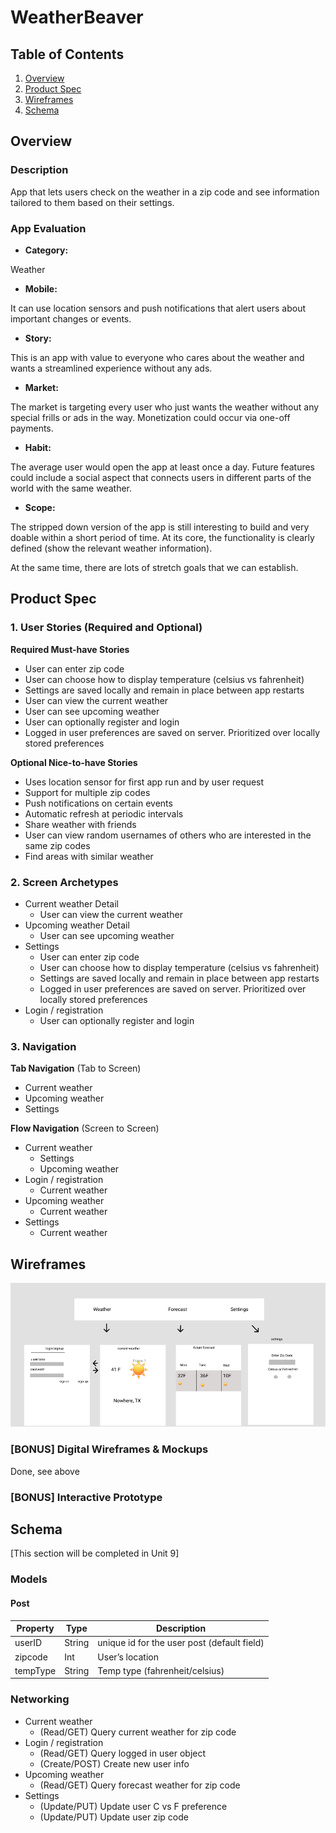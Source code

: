 # WeatherBeaver

## Table of Contents
1. [Overview](#Overview)
1. [Product Spec](#Product-Spec)
1. [Wireframes](#Wireframes)
2. [Schema](#Schema)

## Overview
### Description

App that lets users check on the weather in a zip code and see information tailored to them based on their settings. 

### App Evaluation

- **Category:**

Weather

- **Mobile:**

It can use location sensors and push notifications that alert users about important changes or events.

- **Story:**

This is an app with value to everyone who cares about the weather and wants a streamlined experience without any ads.

- **Market:**

The market is targeting every user who just wants the weather without any special frills or ads in the way. Monetization could occur via one-off payments.

- **Habit:**

The average user would open the app at least once a day. Future features could include a social aspect that connects users in different parts of the world with the same weather.

- **Scope:**

The stripped down version of the app is still interesting to build and very doable within a short period of time. At its core, the functionality is clearly defined (show the relevant weather information).

At the same time, there are lots of stretch goals that we can establish.

## Product Spec

### 1. User Stories (Required and Optional)

**Required Must-have Stories**

* User can enter zip code
* User can choose how to display temperature (celsius vs fahrenheit)
* Settings are saved locally and remain in place between app restarts
* User can view the current weather
* User can see upcoming weather
* User can optionally register and login
* Logged in user preferences are saved on server. Prioritized over locally stored preferences

**Optional Nice-to-have Stories**

* Uses location sensor for first app run and by user request
* Support for multiple zip codes
* Push notifications on certain events
* Automatic refresh at periodic intervals
* Share weather with friends
* User can view random usernames of others who are interested in the same zip codes
* Find areas with similar weather

### 2. Screen Archetypes

* Current weather Detail 
   * User can view the current weather
* Upcoming weather Detail
   * User can see upcoming weather
* Settings
   * User can enter zip code
   * User can choose how to display temperature (celsius vs fahrenheit)
   * Settings are saved locally and remain in place between app restarts
   * Logged in user preferences are saved on server. Prioritized over locally stored preferences
* Login / registration
   * User can optionally register and login

### 3. Navigation

**Tab Navigation** (Tab to Screen)

* Current weather
* Upcoming weather
* Settings

**Flow Navigation** (Screen to Screen)

* Current weather
   * Settings
   * Upcoming weather
* Login / registration
  * Current weather
* Upcoming weather
   * Current weather
* Settings
   * Current weather

## Wireframes

<img src="wireframe.png">

### [BONUS] Digital Wireframes & Mockups

Done, see above

### [BONUS] Interactive Prototype

## Schema 
[This section will be completed in Unit 9]
### Models

#### Post

   | Property      | Type     | Description |
   | ------------- | -------- | ------------|
   | userID        | String   | unique id for the user post (default field) |
   | zipcode       | Int      | User’s location |
   | tempType      | String   | Temp type (fahrenheit/celsius) |

### Networking

* Current weather
   * (Read/GET) Query current weather for zip code
* Login / registration
  * (Read/GET) Query logged in user object
  * (Create/POST) Create new user info
* Upcoming weather
   * (Read/GET) Query forecast weather for zip code
* Settings
   * (Update/PUT) Update user C vs F preference
   * (Update/PUT) Update user zip code
